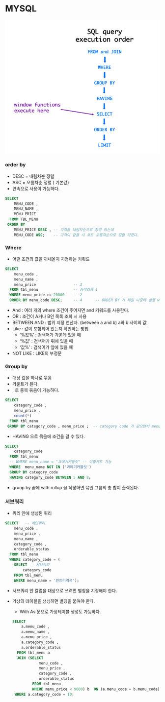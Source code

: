 # MYSQL

<img src=./image.png>

### order by

- DESC = 내림차순 정렬
- ASC = 오름차순 정렬 ( 기본값)
- 연속으로 사용이 가능하다.

```sql
SELECT 
 	MENU_CODE ,
 	MENU_NAME ,
 	MENU_PRICE 
  FROM TBL_MENU
 ORDER BY
 	MENU_PRICE DESC , -- 가격을 내림차순으로 정리 하는데
 	MENU_CODE ASC;    -- 가격이 같을 시 코드 오름차순으로 정렬 하겠다.
```

### Where

- 어떤 조건의 값을 꺼내올지 지정하는 키워드

```sql
SELECT 
 	menu_code ,
 	menu_name ,
 	menu_price                 -- 3
  FROM tbl_menu                -- 동작흐름 1
  WHERE menu_price >= 20000    -- 2 
  ORDER BY menu_code DESC;     -- 4      -- ORDER BY 가 제일 나중에 실행 where보다 위에 오면 에러
```

- And : 여러 개의 where 조건이 주어지면 and 키워드를 사용한다.
- OR : 조건이 A거나 B인 목록 조회 시 사용
- BETWEEN  AND : 범위 지정 연산자. (between a and b) a와 b 사이의 값
- Like :  값이 포함되어 있는지 확인하는 방법
    - ‘%값%’ : 검색어가 가운데 있을 때
    - ‘%값’ : 검색어가 뒤에 있을 때
    - ‘값%’ : 검색어가 앞에 있을 때
- NOT LIKE :   LIKE의 부정문

### Group by

- 대상 값을 하나로 묶음
- 카운트가 된다.
- , 로 중복 묶음이 가능하다.

```sql
SELECT 
 	category_code ,
 	menu_price ,
 	count(*) 
  FROM tbl_menu 
 GROUP BY category_code , menu_price ;  -- category code 가 같으면서 menu price 가 같은 것들
```

- HAVING 으로 묶음에 조건을 걸 수 있다.

```sql
SELECT 
	category_code
  FROM tbl_menu 
  -- WHERE menu_name = "과메기커틀릿" -- 이렇게도 가능
  WHERE  menu_name NOT IN ('과메기커틀릿')
  GROUP BY category_code 
  HAVING category_code BETWEEN 5 AND 8;
```

- gruop by 끝에 with rollup 을 작성하면 묶인 그룹의 총 합이 출력된다.

### 서브쿼리

- 쿼리 안에 생성된 쿼리

```sql
SELECT   -- 메인쿼리
	menu_code ,
	menu_price ,
	menu_name ,
	category_code ,
	orderable_status
  FROM tbl_menu 
  WHERE category_code = (
  	SELECT -- 서브쿼리
 		category_code
 	FROM tbl_menu
 	WHERE menu_name = '민트미역국');
```

- 서브쿼리 안 칼럼을 대상으로 쓰려면 별칭을 지정해야 한다.
- 가상의 테이블을 생성하면 별칭을 붙여야 한다.
    - With As 문으로 가상테이블 생성도 가능하다.
    
    ```sql
    SELECT 
     	a.menu_code , 
     	a.menu_name ,
     	a.menu_price ,
     	a.category_code ,
     	a.orderable_status
      FROM tbl_menu a
      JOIN (SELECT
      			menu_code ,
      			menu_price ,
      			category_code ,
      			orderable_status
      		 FROM tbl_menu  
      		 WHERE menu_price < 9000) b  ON (a.menu_code = b.menu_code)  -- b에서 셀렉트값만 조회 이름 안붙혀주면 에러
     WHERE a.category_code = 10;
    ```